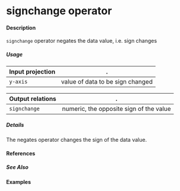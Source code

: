 # signchange operator

#### Description
`signchange` operator negates the data value, i.e. sign changes

##### Usage
Input projection|.
---|---
`y-axis` | value of data to be sign changed


Output relations|.
---|---
`signchange`| numeric, the opposite sign of the value

##### Details
The negates operator changes the sign of the data value.


#### References

##### See Also

#### Examples




 
 
